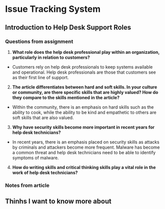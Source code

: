 # Issue Tracking System 

## Introduction to Help Desk Support Roles

### Questions from assignment 
1. **What role does the help desk professional play within an organization, particularly in relation to customers?** 
- Customers rely on help desk professionals to keep systems available and operational. Help desk professionals are those that customers see as their first line of support. 
   
2. **The article differentiates between hard and soft skills. In your culture or community, are there specific skills that are highly valued? How do they compare to the skills mentioned in the article?**
- Within the community, there is an emphasis on hard skills such as the ability to cook, while the ability to be kind and empathetic to others are soft skills that are also valued. 

3. **Why have security skills become more important in recent years for help desk technicians?**
- In recent years, there is an emphasis placed on security skills as attacks by criminals and attackers become more frequent. Malware has become a common threat and help desk technicians need to be able to identify symptoms of malware. 
 
4. **How do writing skills and critical thinking skills play a vital role in the work of help desk technicians?** 

### Notes from article 

## Thinhs I want to know more about
